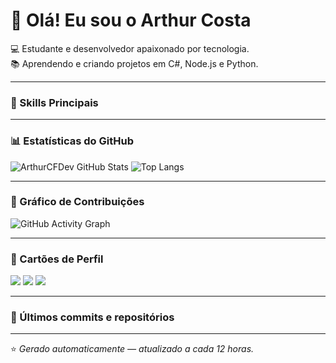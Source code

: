 # 👋 Olá! Eu sou o Arthur Costa  

💻 Estudante e desenvolvedor apaixonado por tecnologia.  
📚 Aprendendo e criando projetos em C#, Node.js e Python.  

---

### 🧠 Skills Principais
<!--START_SECTION:skills-->

<!--END_SECTION:skills-->


---

### 📊 Estatísticas do GitHub
![ArthurCFDev GitHub Stats](https://github-readme-stats.vercel.app/api?username=ArthurCFDev&show_icons=true&theme=dracula)
![Top Langs](https://github-readme-stats.vercel.app/api/top-langs/?username=ArthurCFDev&layout=compact&theme=dracula)

---

### 🎨 Gráfico de Contribuições
![GitHub Activity Graph](https://github-readme-activity-graph.vercel.app/graph?username=ArthurCFDev&theme=dracula)

---

### 🧩 Cartões de Perfil
[![](https://github-profile-summary-cards.vercel.app/api/cards/profile-details?username=ArthurCFDev&theme=dracula)](https://github.com/vn7n24fzkq/github-profile-summary-cards)
[![](https://github-profile-summary-cards.vercel.app/api/cards/repos-per-language?username=ArthurCFDev&theme=dracula)](https://github.com/vn7n24fzkq/github-profile-summary-cards)
[![](https://github-profile-summary-cards.vercel.app/api/cards/stats?username=ArthurCFDev&theme=dracula)](https://github.com/vn7n24fzkq/github-profile-summary-cards)

---

### 🔄 Últimos commits e repositórios
<!--START_SECTION:activity-->
<!--END_SECTION:activity-->

---

⭐ *Gerado automaticamente — atualizado a cada 12 horas.*
